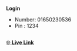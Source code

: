 **Login**
- Number: 01650230536
- Pin : 1234
##
[🌐 **Live Link**](https://fardin-sojon.github.io/payooo_mobile_bank/)
